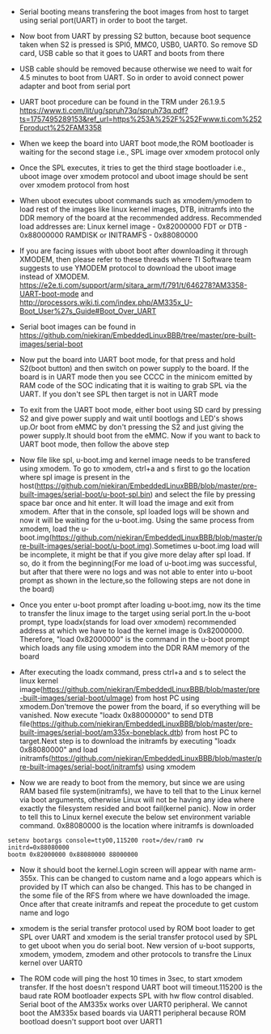 * Serial booting means transfering the boot images from host to target using serial port(UART) in order to boot the target.

* Now boot from UART by pressing S2 button, because boot sequence taken when S2 is pressed is SPI0, MMC0, USB0, UART0. So remove SD card, USB cable so that it goes to UART and boots from there

* USB cable should be removed because otherwise we need to wait for 4.5 minutes to boot from UART. So in order to avoid connect power adapter and boot from serial port

* UART boot procedure can be found in the TRM under 26.1.9.5 https://www.ti.com/lit/ug/spruh73q/spruh73q.pdf?ts=1757495289153&ref_url=https%253A%252F%252Fwww.ti.com%252Fproduct%252FAM3358

* When we keep the board into UART boot mode,the ROM bootloader is waiting for the second stage i.e., SPL image over xmodem protocol only

* Once the SPL executes, it tries to get the third stage bootloader i.e., uboot image over xmodem protocol and uboot image should be sent over xmodem protocol from host

* When uboot executes uboot commands such as xmodem/ymodem to load rest of the images like linux kernel images, DTB, initramfs into the DDR memory of the board at the recommended address. Recommended load addresses are:
    Linux kernel image   - 0x82000000
    FDT or DTB           - 0x88000000
    RAMDISK or INITRAMFS - 0x88080000

* If you are facing issues with uboot boot after downloading it through XMODEM, then please refer to these threads where TI Software team suggests to use YMODEM protocol to download the uboot image instead of XMODEM. https://e2e.ti.com/support/arm/sitara_arm/f/791/t/646278?AM3358-UART-boot-mode and http://processors.wiki.ti.com/index.php/AM335x_U-Boot_User%27s_Guide#Boot_Over_UART

* Serial boot images can be found in https://github.com/niekiran/EmbeddedLinuxBBB/tree/master/pre-built-images/serial-boot

* Now put the board into UART boot mode, for that press and hold S2(boot button) and then switch on power supply to the board. If the board is in UART mode then you see CCCC in the minicom emitted by RAM code of the SOC indicating that it is waiting to grab SPL via the UART. If you don't see SPL then target is not in UART mode

* To exit from the UART boot mode, either boot using SD card by pressing S2 and give power supply and wait until bootlogs and LED's shows up.Or boot from eMMC by don't pressing the S2 and just giving the power supply.It should boot from the eMMC. Now if you want to back to UART boot mode, then follow the above step

* Now file like spl, u-boot.img and kernel image needs to be transfered using xmodem. To go to xmodem, ctrl+a and s first to go the location where spl image is present in the host(https://github.com/niekiran/EmbeddedLinuxBBB/blob/master/pre-built-images/serial-boot/u-boot-spl.bin) and select the file by pressing space bar once and hit enter. It will load the image and exit from xmodem. After that in the console, spl loaded logs will be shown and now it will be waiting for the u-boot.img. Using the same process from xmodem, load the u-boot.img(https://github.com/niekiran/EmbeddedLinuxBBB/blob/master/pre-built-images/serial-boot/u-boot.img).Sometimes u-boot.img load will be incomplete, it might be that if you give more delay after spl load. If so, do it from the beginning(For me load of u-boot.img was successful, but after that there were no logs and was not able to enter into u-boot prompt as shown in the lecture,so the following steps are not done in the board)

* Once you enter u-boot prompt after loading u-boot.img, now its the time to transfer the linux image to the target using serial port.In the u-boot prompt, type loadx(stands for load over xmodem) recommended address at which we have to load the kernel image is 0x82000000. Therefore, "load 0x82000000" is the command in the u-boot prompt which loads any file using xmodem into the DDR RAM memory of the board

* After executing the loadx command, press ctrl+a and s to select the linux kernel image(https://github.com/niekiran/EmbeddedLinuxBBB/blob/master/pre-built-images/serial-boot/uImage) from host PC using xmodem.Don'tremove the power from the board, if so everything will be vanished. Now execute "loadx 0x88000000" to send DTB file(https://github.com/niekiran/EmbeddedLinuxBBB/blob/master/pre-built-images/serial-boot/am335x-boneblack.dtb) from host PC to target.Next step is to download the initramfs by executing "loadx 0x88080000" and load initramfs(https://github.com/niekiran/EmbeddedLinuxBBB/blob/master/pre-built-images/serial-boot/initramfs) using xmodem

* Now we are ready to boot from the memory, but since we are using RAM based file system(initramfs), we have to tell that to the Linux kernel via boot arguments, otherwise Linux will not be having any idea where exactly the filesystem resided and boot fail(kernel panic). Now in order to tell this to Linux kernel execute the below set environment variable command. 0x88080000 is the location where initramfs is downloaded
```
setenv bootargs console=ttyO0,115200 root=/dev/ram0 rw initrd=0x88080000
bootm 0x82000000 0x88080000 88000000
```

* Now it should boot the kernel.Login screen will appear with name arm-355x. This can be changed to custom name and a logo appears which is provided by IT which can also be changed. This has to be changed in the some file of the RFS from where we have downloaded the image. Once after that create initramfs and repeat the procedute to get custom name and logo

* xmodem is the serial transfer protocol used by ROM boot loader to get SPL over UART and xmodem is the serial transfer protocol used by SPL to get uboot when you do serial boot. New version of u-boot supports, xmodem, ymodem, zmodem and other protocols to transfre the Linux kernel over UART0

* The ROM code will ping the host 10 times in 3sec, to start xmodem transfer. If the host doesn't respond UART boot will timeout.115200 is the baud rate ROM bootloader expects SPL with hw flow control disabled. Serial boot of the AM335x works over UART0 peripheral. We cannot boot the AM335x based boards via UART1 peripheral because ROM bootload doesn't support boot over UART1